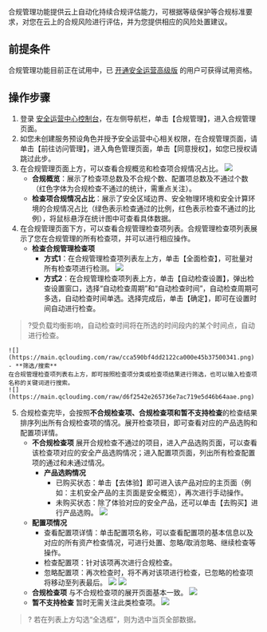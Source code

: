 合规管理功能提供云上自动化持续合规评估能力，可根据等级保护等合规标准要求，对您在云上的合规风险进行评估，并为您提供相应的风险处置建议。
## 前提条件
合规管理功能目前正在试用中，已 [开通安全运营高级版](https://buy.cloud.tencent.com/soc) 的用户可获得试用资格。

## 操作步骤
1. 登录 [安全运营中心控制台](https://console.cloud.tencent.com/ssav2/compliance)，在左侧导航栏，单击【合规管理】，进入合规管理页面。
2. 如您未创建服务预设角色并授予安全运营中心相关权限，在合规管理页面，请单击【前往访问管理】，进入角色管理页面，单击【同意授权】，如您已授权请跳过此步。
3. 在合规管理页面上方，可以查看合规概览和检查项合规情况占比。
![](https://main.qcloudimg.com/raw/93f9338e74ba7d86e2ea637f82c34033.png)
   - **合规概览**：展示了检查项总数及不合规个数、配置项总数及不通过个数（红色字体为合规检查不通过的统计，需重点关注）。
   - **检查项合规情况占比**：展示了安全区域边界、安全物理环境和安全计算环境的合规情况占比（绿色表示检查通过的比例，红色表示检查不通过的比例），将鼠标悬浮在统计图中可查看具体数据。
4. 在合规管理页面下方，可以查看合规管理检查项列表。合规管理检查项列表展示了您在合规管理的所有检查项，并可以进行相应操作。
	- **检查合规管理检查项**
		- **方式1**：在合规管理检查项列表左上方，单击【全面检查】，可批量对所有检查项进行检测。
		![](https://main.qcloudimg.com/raw/b40b42a9eb9048bf26ca675c2359b881.png)
		- **方式2**：在合规管理检查项列表上方，单击【自动检查设置】，弹出检查设置窗口，选择“自动检查周期”和“自动检查时间”，自动检查周期可多选，自动检查时间单选。选择完成后，单击【确定】，即可在设置时间自动进行检查。
>?受负载均衡影响，自动检查时间将在所选的时间段内的某个时间点，自动进行检查。
>
	![](https://main.qcloudimg.com/raw/cca590bf4dd2122ca000e45b37500341.png)
	- **筛选/搜索**
	在合规管理检查项列表右上方，即可按照检查项分类或检查项结果进行筛选，也可以输入检查项名称的关键词进行搜索。
	![](https://main.qcloudimg.com/raw/d6f2542e265736e7ac719e5d46b64aae.png)
5. 合规检查完毕，会按照**不合规检查项、合规检查项和暂不支持检查**的检查结果排序列出所有合规检查项的情况。展开检查项目，即可查看对应的产品选购和配置项详情。
   - **不合规检查项**
展开合规检查不通过的项目，进入产品选购页面，可以查看该检查项对应的安全产品选购情况；进入配置项页面，列出所有检查配置项的通过和未通过情况。
     - **产品选购情况**
        - 已购买状态：单击【去体验】即可进入该产品对应的主页面（例如：主机安全产品的主页面是安全概览），再次进行手动操作。
        - 未购买状态：除了体验对应的安全产品，还可以单击【去购买】进行产品选购。
    ![](https://main.qcloudimg.com/raw/0c2a0cb419f0f0aeafbf323402b005a6.png)
 	- **配置项情况**
       - 查看配置项详情：单击配置项名称，可以查看配置项的基本信息以及对应的所有资产检查情况，可进行处置、忽略/取消忽略、继续检查等操作。
       - 检查配置项：针对该项再次进行合规检查。
       - 忽略配置项：再次检查时，将不再对该项进行检查，已忽略的检查项将移动至列表最后。
      ![](https://main.qcloudimg.com/raw/73df21c698c9b87accfbacdacf909c35.png)
			![](https://qcloudimg.tencent-cloud.cn/raw/3f4095bc64a21caf0c98b7869a0554eb.png)
   - **合规检查项**
 与不合规检查项的展开页面基本一致。
 ![](https://main.qcloudimg.com/raw/9b677558ea74de25e4ebdaeacd532254.png)
   - **暂不支持检查**
 暂时无需关注此类检查项。
 ![](https://main.qcloudimg.com/raw/317f016cbd93182b3056bd11cebaa2e0.png)
>? 若在列表上方勾选“全选框”，则为选中当页全部数据。
 
